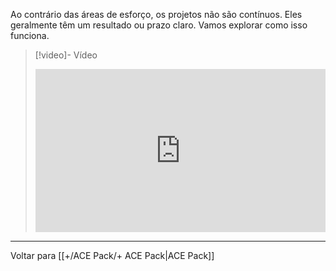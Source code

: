 Ao contrário das áreas de esforço, os projetos não são contínuos. Eles geralmente têm um resultado ou prazo claro. Vamos explorar como isso funciona.

> [!video]- Vídeo
> <div style="padding:56.25% 0 0 0;position:relative;"><iframe src="https://player.vimeo.com/video/1075691413?badge=0&amp;autopause=0&amp;player_id=0&amp;app_id=58479" frameborder="0" allow="autoplay; fullscreen; picture-in-picture; clipboard-write; encrypted-media" style="position:absolute;top:0;left:0;width:100%;height:100%;" title="Como A Pasta Projetos Funciona"></iframe></div>

---

Voltar para [[+/ACE Pack/+ ACE Pack|ACE Pack]]